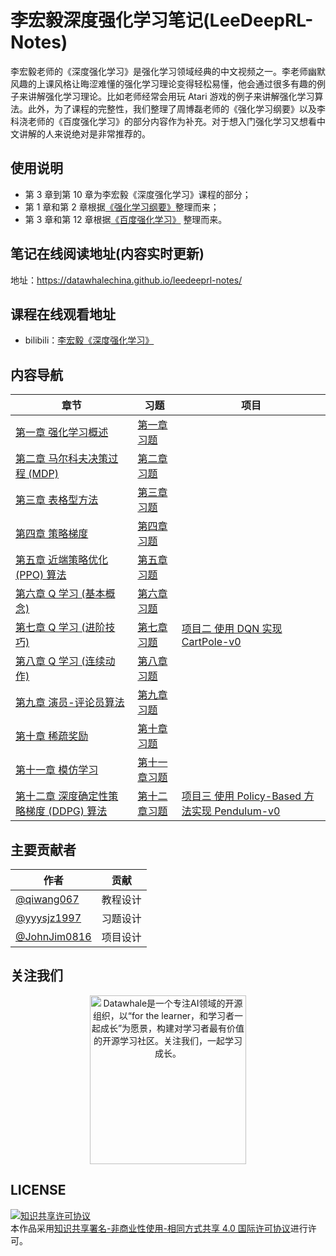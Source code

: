 # 李宏毅深度强化学习笔记(LeeDeepRL-Notes)

李宏毅老师的《深度强化学习》是强化学习领域经典的中文视频之一。李老师幽默风趣的上课风格让晦涩难懂的强化学习理论变得轻松易懂，他会通过很多有趣的例子来讲解强化学习理论。比如老师经常会用玩 Atari 游戏的例子来讲解强化学习算法。此外，为了课程的完整性，我们整理了周博磊老师的《强化学习纲要》以及李科浇老师的《百度强化学习》的部分内容作为补充。对于想入门强化学习又想看中文讲解的人来说绝对是非常推荐的。

## 使用说明

* 第 3 章到第 10 章为李宏毅《深度强化学习》课程的部分；
* 第 1 章和第 2 章根据[《强化学习纲要》](https://github.com/zhoubolei/introRL)整理而来；
* 第 3 章和第 12 章根据[《百度强化学习》](https://aistudio.baidu.com/aistudio/education/group/info/1335) 整理而来。


## 笔记在线阅读地址(内容实时更新)
地址：https://datawhalechina.github.io/leedeeprl-notes/

## 课程在线观看地址
- bilibili：[李宏毅《深度强化学习》](https://www.bilibili.com/video/BV1MW411w79n)

## 内容导航
| 章节 | 习题 | 项目 |
|------|------|------|
|[第一章 强化学习概述](https://datawhalechina.github.io/leedeeprl-notes/#/chapter1/chapter1) |   [第一章习题](https://datawhalechina.github.io/leedeeprl-notes/#/chapter1/chapter1_questions&keywords)   |      |
|[第二章 马尔科夫决策过程 (MDP)](https://datawhalechina.github.io/leedeeprl-notes/#/chapter2/chapter2)      |   [第二章习题](https://datawhalechina.github.io/leedeeprl-notes/#/chapter2/chapter2_questions&keywords)    |      |
|[第三章 表格型方法](https://datawhalechina.github.io/leedeeprl-notes/#/chapter3/chapter3) |   [第三章习题](https://datawhalechina.github.io/leedeeprl-notes/#/chapter3/chapter3_questions&keywords)    |      |
|[第四章 策略梯度](https://datawhalechina.github.io/leedeeprl-notes/#/chapter4/chapter4) |   [第四章习题](https://datawhalechina.github.io/leedeeprl-notes/#/chapter4/chapter4_questions&keywords)    |      |
|[第五章 近端策略优化 (PPO) 算法](https://datawhalechina.github.io/leedeeprl-notes/#/chapter5/chapter5) |    [第五章习题](https://datawhalechina.github.io/leedeeprl-notes/#/chapter5/chapter5_questions&keywords)   |      |
| [第六章 Q 学习 (基本概念)](https://datawhalechina.github.io/leedeeprl-notes/#/chapter6/chapter6)| [第六章习题](https://datawhalechina.github.io/leedeeprl-notes/#/chapter6/chapter6_questions&keywords)     |      |
|[第七章 Q 学习 (进阶技巧)](https://datawhalechina.github.io/leedeeprl-notes/#/chapter7/chapter7) | [第七章习题](https://datawhalechina.github.io/leedeeprl-notes/#/chapter7/chapter7_questions&keywords)     |  [项目二 使用 DQN 实现 CartPole-v0](https://datawhalechina.github.io/leedeeprl-notes/#/chapter7/project2)  |
|[第八章 Q 学习 (连续动作)](https://datawhalechina.github.io/leedeeprl-notes/#/chapter8/chapter8) | [第八章习题](https://datawhalechina.github.io/leedeeprl-notes/#/chapter8/chapter8_questions&keywords)      |      |
|[第九章 演员-评论员算法](https://datawhalechina.github.io/leedeeprl-notes/#/chapter9/chapter9) |   [第九章习题](https://datawhalechina.github.io/leedeeprl-notes/#/chapter9/chapter9_questions&keywords)     |      |
|[第十章 稀疏奖励](https://datawhalechina.github.io/leedeeprl-notes/#/chapter10/chapter10) |   [第十章习题](https://datawhalechina.github.io/leedeeprl-notes/#/chapter10/chapter10_questions&keywords)    |      |
|[第十一章 模仿学习](https://datawhalechina.github.io/leedeeprl-notes/#/chapter11/chapter11) |   [第十一章习题](https://datawhalechina.github.io/leedeeprl-notes/#/chapter11/chapter11_questions&keywords)   |      |
|[第十二章 深度确定性策略梯度 (DDPG) 算法](https://datawhalechina.github.io/leedeeprl-notes/#/chapter12/chapter12) |   [第十二章习题](https://datawhalechina.github.io/leedeeprl-notes/#/chapter12/chapter12_questions&keywords)     | [项目三 使用 Policy-Based 方法实现 Pendulum-v0](https://datawhalechina.github.io/leedeeprl-notes/#/chapter12/project3) |
## 主要贡献者

| 作者 | 贡献 |
|------|------|
|   [@qiwang067](https://github.com/qiwang067)   | 教程设计 |
|   [@yyysjz1997](https://github.com/yyysjz1997)   |   习题设计   |
|  [@JohnJim0816](https://github.com/JohnJim0816)    |  项目设计|

## 关注我们

<div align=center><img src="https://raw.githubusercontent.com/datawhalechina/pumpkin-book/master/res/qrcode.jpeg" width = "250" height = "270" alt="Datawhale是一个专注AI领域的开源组织，以“for the learner，和学习者一起成长”为愿景，构建对学习者最有价值的开源学习社区。关注我们，一起学习成长。"></div>

## LICENSE
<a rel="license" href="http://creativecommons.org/licenses/by-nc-sa/4.0/"><img alt="知识共享许可协议" style="border-width:0" src="https://img.shields.io/badge/license-CC%20BY--NC--SA%204.0-lightgrey" /></a><br />本作品采用<a rel="license" href="http://creativecommons.org/licenses/by-nc-sa/4.0/">知识共享署名-非商业性使用-相同方式共享 4.0 国际许可协议</a>进行许可。

